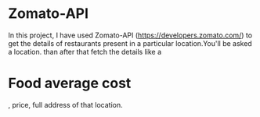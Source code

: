 # Zomato-API

In this project, I have used Zomato-API (https://developers.zomato.com/)
to get the details of restaurants present in a particular location.You'll be asked a location. than after that 
fetch the details like a <h1>Food average cost</h1>, price, full address of that location.
